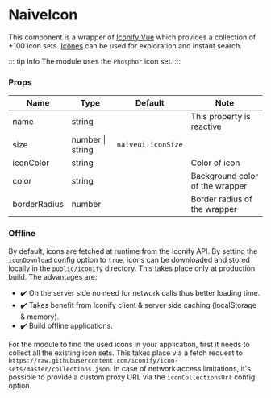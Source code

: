 # NaiveIcon

This component is a wrapper of [Iconify Vue](https://iconify.design/getting-started/) which provides a collection of +100 icon sets. [Icônes](https://icones.js.org) can be used for exploration and instant search. 

::: tip Info
The module uses the `Phosphor` icon set.
:::

### Props

| **Name**     | **Type**         | **Default**        | **Note**                        |
| ------------ | ---------------- | ------------------ | ------------------------------- |
| name         | string           |                    | This property is reactive       |
| size         | number \| string | `naiveui.iconSize` |                                 |
| iconColor    | string           |                    | Color of icon                   |
| color        | string           |                    | Background color of the wrapper |
| borderRadius | number           |                    | Border radius of the wrapper    |

### Offline

By default, icons are fetched at runtime from the Iconify API. By setting the `iconDownload` config option to `true`, icons can be downloaded and stored locally in the `public/iconify` directory. This takes place only at production build. The advantages are:

- ✔️ On the server side no need for network calls thus better loading time.
- ✔️ Takes benefit from Iconify client & server side caching (localStorage & memory).
- ✔️ Build offline applications.

For the module to find the used icons in your application, first it needs to collect all the existing icon sets. This takes place via a fetch request to `https://raw.githubusercontent.com/iconify/icon-sets/master/collections.json`. In case of network access limitations, it's possible to provide a custom proxy URL via the `iconCollectionsUrl` config option.
